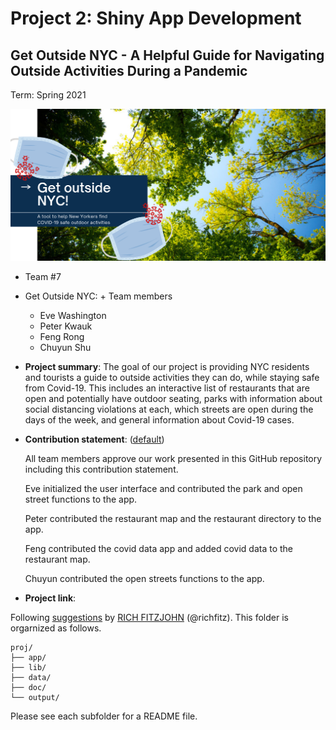 # Project 2: Shiny App Development

## Get Outside NYC - A Helpful Guide for Navigating Outside Activities During a Pandemic
Term: Spring 2021

![header](app/www/cover.png)

+ Team #7
+ Get Outside NYC: + Team members
	+ Eve Washington
	+ Peter Kwauk
	+ Feng Rong
	+ Chuyun Shu

+ **Project summary**: The goal of our project is providing NYC residents and tourists a guide to outside activities they can do, while staying safe from Covid-19. This includes an interactive list of restaurants that are open and potentially have outdoor seating, parks with information about social distancing violations at each, which streets are open during the days of the week, and general information about Covid-19 cases. 

+ **Contribution statement**: ([default](doc/a_note_on_contributions.md)) 

	All team members approve our work presented in this GitHub repository including this contribution statement.

	Eve initialized the user interface and contributed the park and open street functions to the app.

	Peter contributed the restaurant map and the restaurant directory to the app.

	Feng contributed the covid data app and added covid data to the restaurant map.

	Chuyun contributed the open streets functions to the app.  

+ **Project link**: 

Following [suggestions](http://nicercode.github.io/blog/2013-04-05-projects/) by [RICH FITZJOHN](http://nicercode.github.io/about/#Team) (@richfitz). This folder is orgarnized as follows.

```
proj/
├── app/
├── lib/
├── data/
├── doc/
└── output/
```

Please see each subfolder for a README file.

